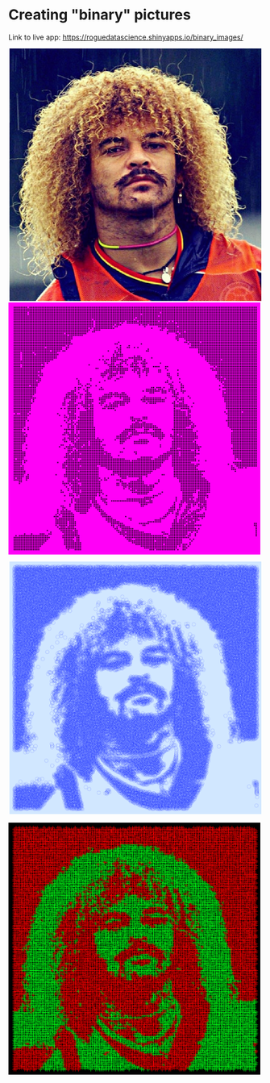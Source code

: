 # Creating "binary" pictures

Link to live app: https://roguedatascience.shinyapps.io/binary_images/


<div style="text-align:center"><img src="pibe_example/pibe_original.jpg" width="500" class="center"/></div>
<img src="pibe_example/pibe1.png" width="500" align="center"/>
<p align="center">
  <img src="pibe_example/pibe2.png" width="500"/>
</p>

<img align="center" src="pibe_example/pibe3.png" width="500"/>
